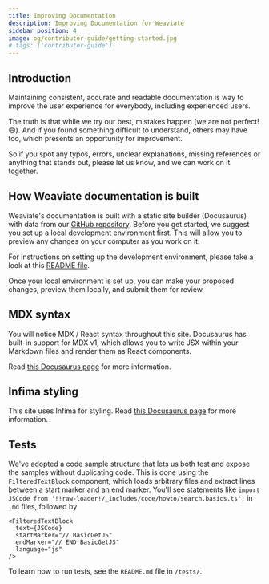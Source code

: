 ```yaml
---
title: Improving Documentation
description: Improving Documentation for Weaviate
sidebar_position: 4
image: og/contributor-guide/getting-started.jpg
# tags: ['contributor-guide']
---
```

## Introduction

Maintaining consistent, accurate and readable documentation is way to improve the user experience for everybody, including experienced users.

The truth is that while we try our best, mistakes happen (we are not perfect! 😅). And if you found something difficult to understand, others may have too, which presents an opportunity for improvement.

So if you spot any typos, errors, unclear explanations, missing references or anything that stands out, please let us know, and we can work on it together.

## How Weaviate documentation is built

Weaviate's documentation is built with a static site builder (Docusaurus) with data from our [GitHub repository](https://github.com/weaviate/docs). Before you get started, we suggest you set up a local development environment first. This will allow you to preview any changes on your computer as you work on it.

For instructions on setting up the development environment, please take a look at this [README file](https://github.com/weaviate/docs/blob/main/README.md).

Once your local environment is set up, you can make your proposed changes, preview them locally, and submit them for review.

<!-- ## Documentation folders

The documentation repository is structured as below:

```text
├── .github/                            #contains GitHub template files for issues and pull requests
├── _data/                              #contains site's data files
├── _includes/                          #contains numerous templates like header, footer, navbar, etc
│   ├── benchmarks/
│   ├── code/
├── _layouts/                           #contains layouts for documentation and posts
├── _posts/                             #contains blog posts
├── _python/
├── developers/                         #contains documentation
│   ├── assets/                         #contains clipboard functionality
│   ├── contributor-guide/              #contains contributor guide for Weaviate
│   ├── weaviate/                       #contains files and folder for product documentation
├── img/                                #contains all site images
├── js/                                 #contains JS files for various functionalities
├── resources/                          #contains additional site pages like gsoc, gsod
├── .editorconfig
├── .gitignore
├── .travis.yml                         #for continuous integration and deployment
├── 404.html                            #custom not found page.
├── CONTRIBUTING.md
├── CODE_OF_CONDUCT.md
├── Gemfile                             #contains gem dependencies for the site.
├── Gemfile.lock
├── LICENSE
├── README.md
├── _config.yml                         #contains Jekyll settings for the site
├── _config_dev.yml                     #for site build time improvement
├── blog.md                             #main blog page of the site
├── index.md                            #homepage of weaviate.io
├── podcast.md                          #podcast page of the site
├── product.md                          #product page of the site
├── resources.md                        #resource page of the site
├── robots.txt                          #tells search engine crawlers which URLs are accessible
├── run.sh                              #script for previewing the site
└── setup.sh                            #script for setting up the website
```

The content is stored on HTML and Markdown (.md) files, and YAML files are used for configurations. -->

## MDX syntax

You will notice MDX / React syntax throughout this site. Docusaurus has built-in support for MDX v1, which allows you to write JSX within your Markdown files and render them as React components.

Read [this Docusaurus page](https://docusaurus.io/docs/markdown-features/react) for more information.

## Infima styling

This site uses Infima for styling. Read [this Docusaurus page](https://docusaurus.io/docs/styling-layout#styling-your-site-with-infima) for more information.

<!-- ## Liquid syntax

Jekyll uses the [Liquid](https://shopify.github.io/liquid/) templating language to process templates. To learn more about Liquid, check out the [official Liquid Documentation](https://shopify.github.io/liquid/).

Here are some syntax which we commonly use in our code:

* `if` conditional

This executes the block of code only if the given condition is true. For example: -->

<!-- Using html rather than liquid code block as display style for liquid/jinja does not use a black background -->
<!-- ```html
{% raw %}
Published on {{ page.date | date: '%B %d, %Y' }}
{% if page.canonical-name %}
    originally on
    <a href="{{ page.canonical-url }}" target="_blank">{{ page.canonical-name }}</a>
{% endif %}
{% endraw %}
```

* `for` loop

The for statement executes a block of code repeatedly. For example:

```html
{% raw %}
{% for integration in site.data.integrations %}
    <a class="dropdown-item" href="/product.html#{{ integration.name | downcase }}">
        {{ integration.name }} ({{ integration.type }})
    </a>
{% endfor %}
{% endraw %}
```

* Include

The above tag is used to insert a already rendered file within the current template. For example:

```html
{% raw %}
{% include docs-current_version_finder.html %}
{% endraw %}
```

* Assign

The assign tag is used to create a new variable. For example:

```html
{% raw %}
{% assign sortedResources = site.data.podcasts | sort: 'date' %}
{% endraw %}
```   -->

## Tests

We've adopted a code sample structure that lets us both test and expose the samples without duplicating code. This is done using the `FilteredTextBlock` component, which loads arbitrary files and extract lines between a start marker and an end marker. You'll see statements like `import JSCode from '!!raw-loader!/_includes/code/howto/search.basics.ts';` in `.md` files, followed by

```mdxjs
<FilteredTextBlock
  text={JSCode}
  startMarker="// BasicGetJS"
  endMarker="// END BasicGetJS"
  language="js"
/>
```

To learn how to run tests, see the `README.md` file in `/tests/`.
